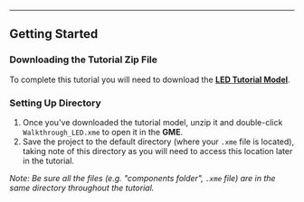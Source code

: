 ____
## Getting Started

### Downloading the Tutorial Zip File
To complete this tutorial you will need to download the [<b>LED Tutorial Model</b>](http://doc.metamorphsoftware.com/alpha-releases/design-models/LED_Tutorial_Files.zip).

### Setting Up Directory
1. Once you've downloaded the tutorial model, unzip it and double-click `Walkthrough_LED.xme` to open it in the **GME**.
2. Save the project to the default directory (where your `.xme` file is located), taking note of this directory as you will need to access this location later in the tutorial. 

_Note: Be sure all the files (e.g. "components folder", `.xme` file) are in the same directory throughout the tutorial._